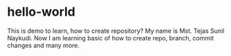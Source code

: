 # hello-world
This is demo to learn, how to create repository?
My name is Mst. Tejas Sunil Naykudi.
Now I am learning basic of how to create repo, branch, commit changes and many more.
